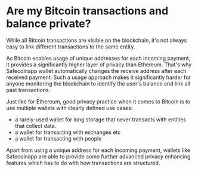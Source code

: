 # Are my Bitcoin transactions and balance private?

While all Bitcoin transactions are visible on the blockchain, it's not always easy to link different transactions to the same entity.

As Bitcoin enables usage of unique addresses for each incoming payment, it provides a significantly higher layer of privacy than Ethereum. That's why Safecoinapp wallet automatically changes the receive address after each received payment. Such a usage approach makes it significantly harder for anyone monitoring the blockchain to identify the user's balance and link all past transactions.

Just like for Ethereum, good privacy practice when it comes to Bitcoin is to use multiple wallets with clearly defined use cases:

- a rarely-used wallet for long storage that never transacts with entities that collect data.
- a wallet for transacting with exchanges etc
- a wallet for transacting with people

Apart from using a unique address for each incoming payment, wallets like Safecoinapp are able to provide some further advanced privacy enhancing features which has to do with how transactions are structured.

